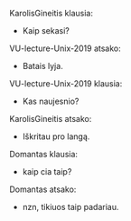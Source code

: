 
KarolisGineitis klausia:
- Kaip sekasi?

VU-lecture-Unix-2019 atsako:
- Batais lyja.

VU-lecture-Unix-2019 klausia:
- Kas naujesnio?

KarolisGineitis atsako:
- Iškritau pro langą.

Domantas klausia:
- kaip cia taip?

Domantas atsako:
- nzn, tikiuos taip padariau.
